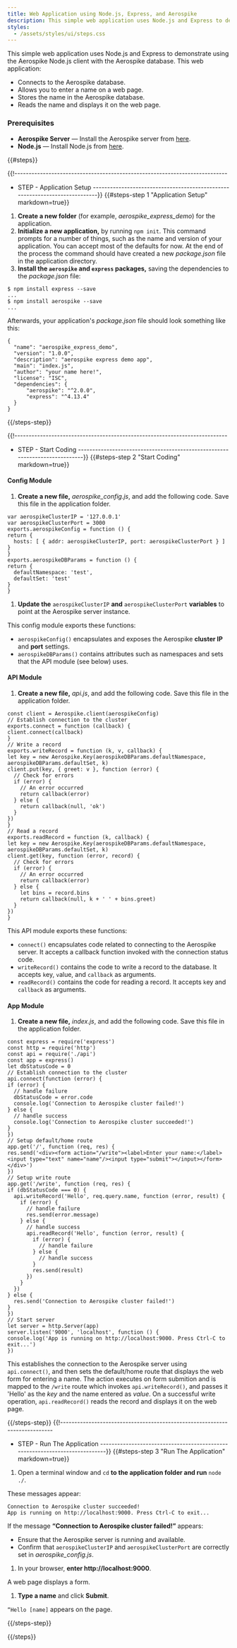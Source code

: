 ```yaml
---
title: Web Application using Node.js, Express, and Aerospike
description: This simple web application uses Node.js and Express to demonstrate using the Aerospike Node.js client with the Aerospike database.
styles:
  - /assets/styles/ui/steps.css
---
```


This simple web application uses Node.js and Express to demonstrate using the Aerospike Node.js client with the Aerospike database. This web application:

- Connects to the Aerospike database.
- Allows you to enter a name on a web page.
- Stores the name in the Aerospike database.
- Reads the name and displays it on the web page.

### Prerequisites 

- **Aerospike Server** &mdash; Install the Aerospike server from <a href="/docs/operations/install/" target="_blank">here</a>.
- **Node.js** &mdash; Install Node.js from <a href="http://nodejs.org" target="_blank">here</a>. 
    
{{#steps}}


{{!---------------------------------------------------------------------------
  - STEP - Application Setup
  ----------------------------------------------------------------------------}}
{{#steps-step 1 "Application Setup" markdown=true}}

1. **Create a new folder** (for example, _aerospike_express_demo_) for the application.
2. **Initialize a new application,** by running `npm init`. This command prompts for a number of things, such as the name and version of your application. You can accept most of the defaults for now. At the end of the process the command should have created a new _package.json_ file in the application directory.
3. **Install the `aerospike` and `express` packages,** saving the dependencies to the _package.json_ file:
  ```
$ npm install express --save
...
$ npm install aerospike --save
...
  ```
Afterwards, your application's _package.json_ file should look something like this:
  ```
{
    "name": "aerospike_express_demo",
    "version": "1.0.0",
    "description": "aerospike express demo app",
    "main": "index.js",
    "author": "your name here!",
    "license": "ISC",
    "dependencies": {
        "aerospike": "^2.0.0",
        "express": "^4.13.4"
    }
}
  ```
{{/steps-step}}

{{!---------------------------------------------------------------------------
  - STEP - Start Coding
  ----------------------------------------------------------------------------}}
{{#steps-step 2 "Start Coding" markdown=true}}

#### Config Module

1. **Create a new file,** _aerospike_config.js_, and add the following code. Save this file in the application folder.
  ```
var aerospikeClusterIP = '127.0.0.1'
var aerospikeClusterPort = 3000
exports.aerospikeConfig = function () {
  return {
    hosts: [ { addr: aerospikeClusterIP, port: aerospikeClusterPort } ]
  }
}
exports.aerospikeDBParams = function () {
  return {
    defaultNamespace: 'test',
    defaultSet: 'test'
  }
}
  ```
1. **Update the** `aerospikeClusterIP` **and** `aerospikeClusterPort` **variables** to point at the Aerospike server instance.

  This config module exports these functions: 
  - `aerospikeConfig()` encapsulates and exposes the Aerospike **cluster IP** and **port** settings.
  - `aerospikeDBParams()` contains attributes such as namespaces and sets that the API module (see below) uses.

#### API Module

1. **Create a new file,** _api.js_, and add the following code. Save this file in the application folder. 
  ```
const client = Aerospike.client(aerospikeConfig)
// Establish connection to the cluster
exports.connect = function (callback) {
  client.connect(callback)
}
// Write a record
exports.writeRecord = function (k, v, callback) {
  let key = new Aerospike.Key(aerospikeDBParams.defaultNamespace, aerospikeDBParams.defaultSet, k)
  client.put(key, { greet: v }, function (error) {
    // Check for errors
    if (error) {
      // An error occurred
      return callback(error)
    } else {
      return callback(null, 'ok')
    }
  })
}
// Read a record
exports.readRecord = function (k, callback) {
  let key = new Aerospike.Key(aerospikeDBParams.defaultNamespace, aerospikeDBParams.defaultSet, k)
  client.get(key, function (error, record) {
    // Check for errors
    if (error) {
      // An error occurred
      return callback(error)
    } else {
      let bins = record.bins
      return callback(null, k + ' ' + bins.greet)
    }
  })
}
  ```
  This API module exports these functions: 
  - `connect()` encapsulates code related to connecting to the Aerospike server. It accepts a callback function invoked with the connection status code.
  - `writeRecord()` contains the code to write a record to the database. It accepts `k`ey, `v`alue, and `callback` as arguments.
  - `readRecord()` contains the code for reading a record. It accepts `k`ey and `callback` as arguments.

#### App Module

1. **Create a new file,** _index.js_, and add the following code. Save this file in the application folder.
  ```
const express = require('express')
const http = require('http')
const api = require('./api')
const app = express()
let dbStatusCode = 0
// Establish connection to the cluster
api.connect(function (error) {
  if (error) {
    // handle failure
    dbStatusCode = error.code
    console.log('Connection to Aerospike cluster failed!')
  } else {
    // handle success
    console.log('Connection to Aerospike cluster succeeded!')
  }
})
// Setup default/home route
app.get('/', function (req, res) {
  res.send('<div><form action="/write"><label>Enter your name:</label><input type="text" name="name"/><input type="submit"></input></form></div>')
})
// Setup write route
app.get('/write', function (req, res) {
  if (dbStatusCode === 0) {
    api.writeRecord('Hello', req.query.name, function (error, result) {
      if (error) {
        // handle failure
        res.send(error.message)
      } else {
        // handle success
        api.readRecord('Hello', function (error, result) {
          if (error) {
            // handle failure
          } else {
            // handle success
          }
          res.send(result)
        })
      }
    })
  } else {
    res.send('Connection to Aerospike cluster failed!')
  }
})
// Start server
let server = http.Server(app)
server.listen('9000', 'localhost', function () {
  console.log('App is running on http://localhost:9000. Press Ctrl-C to exit...')
})
  ```
 This establishes the connection to the Aerospike server using `api.connect()`, and then sets the default/home route that displays the web form for entering a name. The action executes on form submition and is mapped to the `/write` route which invokes `api.writeRecord()`, and passes it 'Hello' as the _key_ and the name entered as _value_. On a successful write operation, `api.readRecord()` reads the record and displays it on the web page.

{{/steps-step}}
{{!---------------------------------------------------------------------------
  - STEP - Run The Application
  ----------------------------------------------------------------------------}}
{{#steps-step 3 "Run The Application" markdown=true}}

1. Open a terminal window and `cd` **to the application folder and run** `node ./`.

  These messages appear:
  ```
Connection to Aerospike cluster succeeded!
App is running on http://localhost:9000. Press Ctrl-C to exit...
   ```
  If the message **“Connection to Aerospike cluster failed!”** appears:
  - Ensure that the Aerospike server is running and available. 
  - Confirm that `aerospikeClusterIP` and `aerospikeClusterPort` are correctly set in *aerospike_config.js*.
1. In your browser, **enter http://localhost:9000**. 

  A web page displays a form.
1. **Type a name** and click **Submit**.

  `“Hello [name]` appears on the page.

{{/steps-step}}

{{/steps}}
